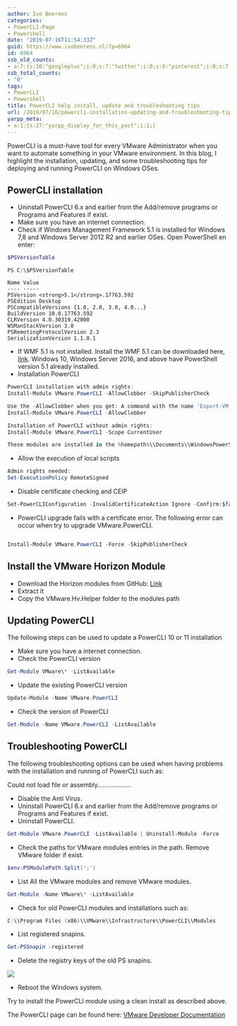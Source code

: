 ```yaml
---
author: Ivo Beerens
categories:
- PowerCLI-Page
- Powershell
date: "2019-07-16T11:54:33Z"
guid: https://www.ivobeerens.nl/?p=6964
id: 6964
ssb_old_counts:
- a:7:{s:10:"googleplus";i:0;s:7:"twitter";i:0;s:9:"pinterest";i:0;s:7:"fbshare";i:0;s:8:"linkedin";i:0;s:6:"reddit";i:0;s:6:"tumblr";i:0;}
ssb_total_counts:
- "0"
tags:
- PowerCLI
- Powershell
title: PowerCLI help install, update and troubleshooting tips
url: /2019/07/16/powercli-installation-updating-and-troubleshooting-tips/
yarpp_meta:
- a:1:{s:27:"yarpp_display_for_this_post";i:1;}
---
```


PowerCLI is a must-have tool for every VMware Administrator when you want to automate something in your VMware environment. In this blog, I highlight the installation, updating, and some troubleshooting tips for deploying and running PowerCLI on Windows OSes.

## PowerCLI installation

- Uninstall PowerCLI 6.x and earlier from the Add/remove programs or Programs and Features if exist.
- Make sure you have an internet connection.
- Check if Windows Management Framework 5.1 is installed for Windows 7,8 and Windows Server 2012 R2 and earlier OSes. Open PowerShell en enter:

```powershell  
$PSVersionTable  
```

```
PS C:\$PSVersionTable

Name Value
---- -----
PSVersion <strong>5.1</strong>.17763.592
PSEdition Desktop
PSCompatibleVersions {1.0, 2.0, 3.0, 4.0...}
BuildVersion 10.0.17763.592
CLRVersion 4.0.30319.42000
WSManStackVersion 3.0
PSRemotingProtocolVersion 2.3
SerializationVersion 1.1.0.1
```

- If WMF 5.1 is not installed. Install the WMF 5.1 can be downloaded here, [link](https://www.microsoft.com/en-us/download/details.aspx?id=54616). Windows 10, Windows Server 2016, and above have PowerShell version 5.1 already installed.
- Installation PowerCLI

```powershell  
PowerCLI installation with admin rights:  
Install-Module VMware.PowerCLI -AllowClobber -SkipPublisherCheck

Use the -AllowClobber when you get: A command with the name 'Export-VM' is already available on this system.  
Install-Module VMware.PowerCLI -AllowClobber

Installation of PowerCLI without admin rights:  
Install-Module VMware.PowerCLI -Scope CurrentUser

These modules are installed in the %homepath%\\Documents\\WindowsPowerShell\\Modules  
```

- Allow the execution of local scripts

```powershell  
Admin rights needed:  
Set-ExecutionPolicy RemoteSigned  
```

- Disable certificate checking and CEIP

```powershell  
Set-PowerCLIConfiguration -InvalidCertificateAction Ignore -Confirm:$false -ParticipateInCeip $false  
```

- PowerCLI upgrade fails with a certificate error. The following error can occur when try to upgrade VMware.PowerCLI.

```powershell

Install-Module VMware.PowerCLI -Force -SkipPublisherCheck

```

## **Install the VMware Horizon Module**

- Download the Horizon modules from GitHub: [Link](https://github.com/vmware/PowerCLI-Example-Scripts)
- Extract it
- Copy the VMware.Hv.Helper folder to the modules path

## **Updating PowerCLI**

The following steps can be used to update a PowerCLI 10 or 11 installation

- Make sure you have a internet connection.
- Check the PowerCLI version

```powershell  
Get-Module VMware\* -ListAvailable  
```

- Update the existing PowerCLI version

```powershell  
Update-Module -Name VMware.PowerCLI  
```

- Check the version of PowerCLI

```powershell  
Get-Module -Name VMware.PowerCLI -ListAvailable  
```

## Troubleshooting PowerCLI

The following troubleshooting options can be used when having problems with the installation and running of PowerCLI such as:

Could not load file or assembly……………….

- Disable the Anti Virus.
- Uninstall PowerCLI 6.x and earlier from the Add/remove programs or Programs and Features if exist.
- Uninstall PowerCLI.

```powershell  
Get-Module VMware.PowerCLI -ListAvailable | Uninstall-Module -Force  
```

- Check the paths for VMware modules entries in the path. Remove VMware folder if exist.

```powershell  
$env:PSModulePath.Split(';')  
```

- List All the VMware modules and remove VMware modules.

```powershell  
Get-Module -Name VMware\* -ListAvailable  
```

- Check for old PowerCLI modules and installations such as:

```powershell  
C:\\Program Files (x86)\\VMware\\Infrastructure\\PowerCLI\\Modules  
```

- List registered snapins.

```powershell  
Get-PSSnapin -registered  
```

- Delete the registry keys of the old PS snapins.

[![](http://localhost/wp-content/uploads/2019/07/2-300x179.png)](http://localhost/wp-content/uploads/2019/07/2.png)

- Reboot the Windows system.

Try to install the PowerCLI module using a clean install as described above.

The PowerCLI page can be found here: [VMware Developer Documentation](https://developer.vmware.com/powercli)

